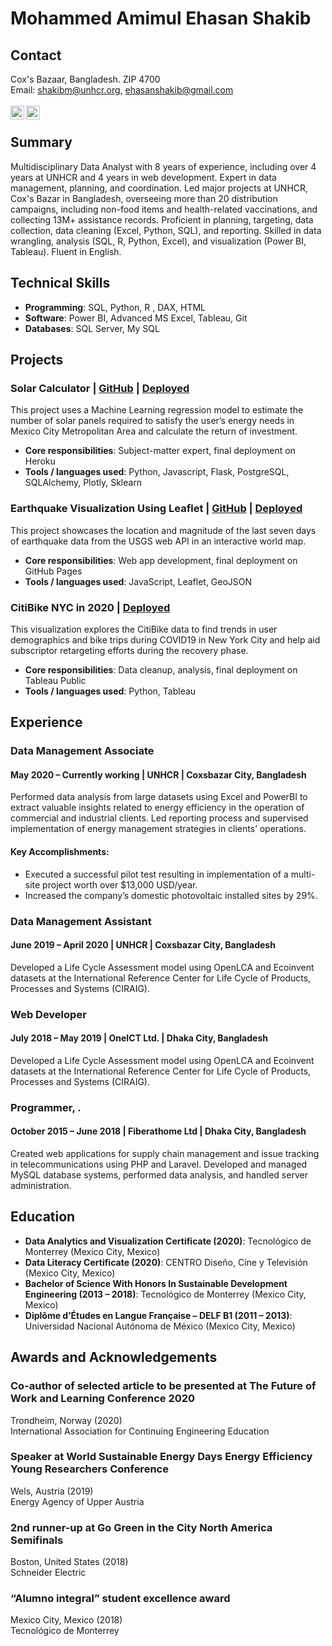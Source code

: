 # Mohammed Amimul Ehasan Shakib <br> 
## Contact
Cox's Bazaar, Bangladesh. ZIP 4700	<br> Email: shakibm@unhcr.org, ehasanshakib@gmail.com <br>
<br>
[<img align="left" alt="maeshakib | LinkedIn" width="22px" src="https://cdn.jsdelivr.net/npm/simple-icons@v3/icons/linkedin.svg" />](https://www.linkedin.com/in/maeshakib/) [<img align="left" alt="JaviSandoval94 | LinkedIn" width="22px" src="https://cdn.jsdelivr.net/npm/simple-icons@v3/icons/github.svg" />](https://github.com/maeshakib/)<br>
## Summary
Multidisciplinary Data Analyst with 8 years of experience, including over 4 years at UNHCR and 4 years in web development. Expert in data management, planning, and coordination. Led major projects at UNHCR, Cox's Bazar in Bangladesh, overseeing more than 20 distribution campaigns, including non-food items and health-related vaccinations, and collecting 13M+ assistance records. Proficient in planning, targeting, data collection, data cleaning (Excel, Python, SQL), and reporting. Skilled in data wrangling, analysis (SQL, R, Python, Excel), and visualization (Power BI, Tableau). Fluent in English.

## Technical Skills
* **Programming**: SQL, Python, R , DAX, HTML
* **Software**: Power BI, Advanced MS Excel, Tableau, Git
* **Databases**: SQL Server, My SQL

## Projects
### Solar Calculator | [GitHub](https://bit.ly/3kziHcg) | [Deployed](https://bit.ly/2FfMqah)
This project uses a Machine Learning regression model to estimate the number of solar panels required to satisfy the user’s energy needs in Mexico City Metropolitan Area and calculate the return of investment.
* **Core responsibilities**: Subject-matter expert, final deployment on Heroku
* **Tools / languages used**: Python, Javascript, Flask, PostgreSQL, SQLAlchemy, Plotly, Sklearn

### Earthquake Visualization Using Leaflet | [GitHub](https://bit.ly/30cnxUB) | [Deployed](https://bit.ly/3geZHgM)
This project showcases the location and magnitude of the last seven days of earthquake data from the USGS web API in an interactive world map.
* **Core responsibilities**: Web app development, final deployment on GitHub Pages
* **Tools / languages used**: JavaScript, Leaflet, GeoJSON

### CitiBike NYC in 2020 | [Deployed](https://tabsoft.co/311T6zJ)
This visualization explores the CitiBike data to find trends in user demographics and bike trips during COVID19 in New York City and help aid subscriptor retargeting efforts during the recovery phase.
* **Core responsibilities**: Data cleanup, analysis, final deployment on Tableau Public
* **Tools / languages used**: Python, Tableau

## Experience

### Data Management Associate
#### May 2020 – Currently working | UNHCR | Coxsbazar City, Bangladesh
Performed data analysis from large datasets using Excel and PowerBI to extract valuable insights related to energy efficiency in the operation of commercial and industrial clients. Led reporting process and supervised implementation of energy management strategies in clients’ operations.
#### Key Accomplishments:
* Executed a successful pilot test resulting in implementation of a multi-site project worth over $13,000 USD/year.
* Increased the company’s domestic photovoltaic installed sites by 29%. 

### Data Management Assistant
#### June 2019 – April 2020 | UNHCR | Coxsbazar City, Bangladesh
Developed a Life Cycle Assessment model using OpenLCA and Ecoinvent datasets at the International Reference Center for Life Cycle of Products, Processes and Systems (CIRAIG).



### Web Developer
#### July 2018 – May 2019 | OneICT Ltd. | Dhaka City, Bangladesh
Developed a Life Cycle Assessment model using OpenLCA and Ecoinvent datasets at the International Reference Center for Life Cycle of Products, Processes and Systems (CIRAIG).

### Programmer, .
#### October 2015 – June 2018 | Fiberathome Ltd | Dhaka City, Bangladesh
Created web applications for supply chain management and issue tracking in telecommunications using PHP and Laravel. Developed and managed MySQL database systems, performed data analysis, and handled server administration.


## Education
* **Data Analytics and Visualization Certificate (2020)**: Tecnológico de Monterrey (Mexico City, Mexico)
* **Data Literacy Certificate (2020)**: CENTRO Diseño, Cine y Televisión (Mexico City, Mexico)
* **Bachelor of Science With Honors In Sustainable Development Engineering (2013 – 2018)**: Tecnológico de Monterrey (Mexico City, Mexico)
* **Diplôme d’Études en Langue Française – DELF B1 (2011 – 2013)**: Universidad Nacional Autónoma de México (Mexico City, Mexico)

## Awards and Acknowledgements
### Co-author of selected article to be presented at The Future of Work and Learning Conference 2020
Trondheim, Norway (2020)<br>
International Association for Continuing Engineering Education

### Speaker at World Sustainable Energy Days Energy Efficiency Young Researchers Conference
Wels, Austria (2019)<br>
Energy Agency of Upper Austria

### 2nd runner-up at Go Green in the City North America Semifinals
Boston, United States (2018)<br>
Schneider Electric

### “Alumno integral” student excellence award
Mexico City, Mexico (2018)<br>
Tecnológico de Monterrey
